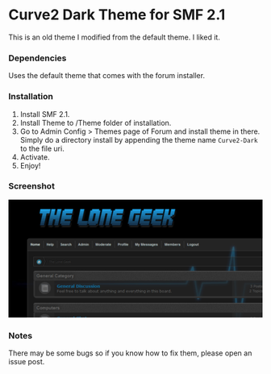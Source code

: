 # Curve2 Dark Theme for SMF 2.1

This is an old theme I modified from the default theme. I liked it.

### Dependencies

Uses the default theme that comes with the forum installer.

### Installation

1. Install SMF 2.1.
2. Install Theme to /Theme folder of installation.
3. Go to Admin Config > Themes page of Forum and install theme in there. Simply do a directory install by appending the theme name `Curve2-Dark` to the file uri.
4. Activate.
5. Enjoy!

### Screenshot
![Screenshot](screenshot.png)

### Notes

There may be some bugs so if you know how to fix them, please open an issue post.